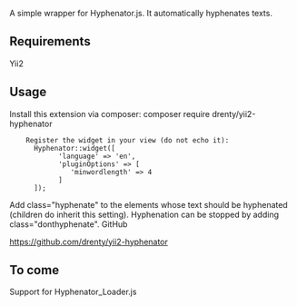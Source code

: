
A simple wrapper for Hyphenator.js. It automatically hyphenates texts.

## Requirements 

Yii2

## Usage 

Install this extension via composer:
composer require drenty/yii2-hyphenator

        Register the widget in your view (do not echo it):
          Hyphenator::widget([
                'language' => 'en',
                'pluginOptions' => [
                   'minwordlength' => 4
                ]
          ]);

Add class="hyphenate" to the elements whose text should be hyphenated (children do inherit this setting). Hyphenation can be stopped by adding class="donthyphenate".
GitHub 

https://github.com/drenty/yii2-hyphenator

## To come 

Support for Hyphenator_Loader.js

